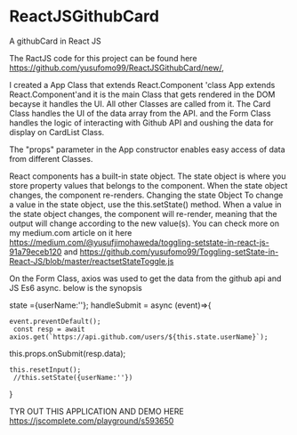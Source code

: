 # ReactJSGithubCard
A githubCard in React JS

The RactJS code for this project can be found here https://github.com/yusufomo99/ReactJSGithubCard/new/, 

I created a App Class that extends React.Component 'class App extends React.Component'and it is the main Class that gets rendered in the DOM becayse it handles the UI. All other Classes are called from it.
The Card Class handles the UI of the data array from the API. and the Form Class handles the logic of interacting with Github API and oushing the data for display on CardList Class.

The "props" parameter in the App constructor  enables easy access of data from different Classes.

React components has a built-in state object.
The state object is where you store property values that belongs to the component.
When the state object changes, the component re-renders.
Changing the state Object
To change a value in the state object, use the this.setState() method.
When a value in the state object changes, the component will re-render, meaning that the output will change according to the new value(s). You can check more on my medium.com article on it here https://medium.com/@yusufjimohaweda/toggling-setstate-in-react-js-91a79eceb120 and 
https://github.com/yusufomo99/Toggling-setState-in-React-JS/blob/master/reactsetStateToggle.js


On the Form Class, axios was used to get the data from the github api and JS Es6 async. below is the synopsis

state ={userName:''};
   handleSubmit = async (event)=>{
   
    event.preventDefault();
     const resp = await axios.get(`https://api.github.com/users/${this.state.userName}`);
   this.props.onSubmit(resp.data);
     
    this.resetInput();
     //this.setState({userName:''})
  
  }

TYR OUT THIS APPLICATION AND DEMO HERE https://jscomplete.com/playground/s593650

